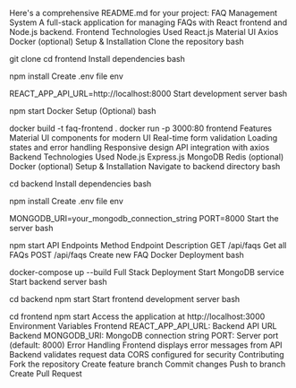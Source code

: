 Here's a comprehensive README.md for your project:
FAQ Management System
A full-stack application for managing FAQs with React frontend and Node.js backend.
Frontend
Technologies Used
React.js
Material UI
Axios
Docker (optional)
Setup & Installation
Clone the repository
bash


git clone <repository-url>
cd frontend
Install dependencies
bash


npm install
Create .env file
env


REACT_APP_API_URL=http://localhost:8000
Start development server
bash


npm start
Docker Setup (Optional)
bash


docker build -t faq-frontend .
docker run -p 3000:80 frontend
Features
Material UI components for modern UI
Real-time form validation
Loading states and error handling
Responsive design
API integration with axios
Backend
Technologies Used
Node.js
Express.js
MongoDB
Redis (optional)
Docker (optional)
Setup & Installation
Navigate to backend directory
bash


cd backend
Install dependencies
bash


npm install
Create .env file
env


MONGODB_URI=your_mongodb_connection_string
PORT=8000
Start the server
bash


npm start
API Endpoints
Method	Endpoint	Description
GET	/api/faqs	Get all FAQs
POST	/api/faqs	Create new FAQ
Docker Deployment
bash


docker-compose up --build
Full Stack Deployment
Start MongoDB service
Start backend server
bash


cd backend
npm start
Start frontend development server
bash


cd frontend
npm start
Access the application at http://localhost:3000
Environment Variables
Frontend
REACT_APP_API_URL: Backend API URL
Backend
MONGODB_URI: MongoDB connection string
PORT: Server port (default: 8000)
Error Handling
Frontend displays error messages from API
Backend validates request data
CORS configured for security
Contributing
Fork the repository
Create feature branch
Commit changes
Push to branch
Create Pull Request
